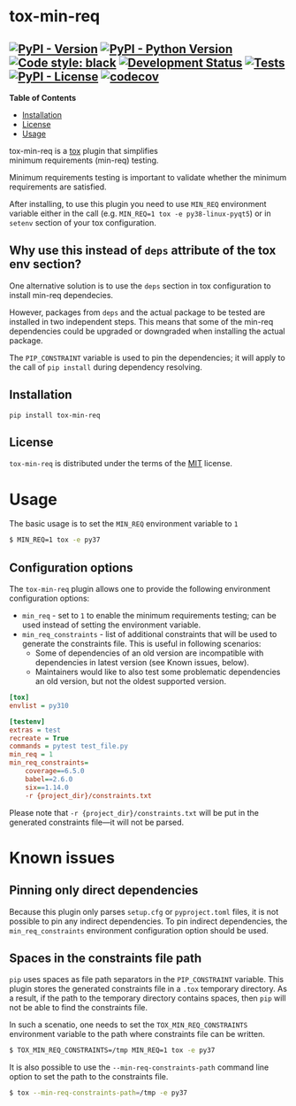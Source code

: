 # tox-min-req

[![PyPI - Version](https://img.shields.io/pypi/v/tox-min-req.svg)](https://pypi.org/project/tox-min-req)
[![PyPI - Python Version](https://img.shields.io/pypi/pyversions/tox-min-req.svg)](https://pypi.org/project/tox-min-req)
[![Code style: black](https://img.shields.io/badge/code%20style-black-000000.svg)](https://github.com/python/black)
[![Development Status](https://img.shields.io/pypi/status/napari.svg)](https://en.wikipedia.org/wiki/Software_release_life_cycle#Alpha)
[![Tests](https://github.com/Czaki/tox-min-req/actions/workflows/test.yaml/badge.svg)](https://github.com/Czaki/tox-min-req/actions/workflows/test.yaml)
[![PyPI - License](https://img.shields.io/pypi/l/tox-min-req.svg)](https://pypi.org/project/tox-min-req)
[![codecov](https://codecov.io/gh/Czaki/tox-min-req/branch/main/graph/badge.svg?token=QrHmd50nYq)](https://codecov.io/gh/Czaki/tox-min-req)
-----

**Table of Contents**

- [Installation](#installation)
- [License](#license)
- [Usage](#usage)

tox-min-req is a [tox](https://tox.wiki/) plugin that simplifies  
minimum requirements (min-req) testing.

Minimum requirements testing is important to validate whether the minimum requirements are 
satisfied.

After installing, to use this plugin you need to use `MIN_REQ` environment variable either in the call
(e.g. `MIN_REQ=1 tox -e py38-linux-pyqt5`) or in `setenv` section of your tox configuration.

## Why use this instead of `deps` attribute of the tox env section?

One alternative solution is to use the `deps` section in tox configuration to install min-req dependecies. 

However, packages from `deps` and the actual package to be tested are installed in two independent steps. This means that 
some of the min-req dependencies could be upgraded or downgraded when installing the actual package. 

The `PIP_CONSTRAINT` variable is used to pin the dependencies; it will apply to the call of `pip install`
during dependency resolving. 


## Installation

```console
pip install tox-min-req
```

## License

`tox-min-req` is distributed under the terms of the [MIT](https://spdx.org/licenses/MIT.html) license.


# Usage

The basic usage is to set the `MIN_REQ` environment variable to `1`

```bash
$ MIN_REQ=1 tox -e py37
```

## Configuration options

The `tox-min-req` plugin allows one to provide the following environment configuration options:

* `min_req` - set to `1` to enable the minimum requirements testing; can be used instead of setting the environment variable.
* `min_req_constraints` - list of additional constraints that will be used to generate the constraints file. 
   This is useful in following scenarios:
  * Some of dependencies of an old version are incompatible with  dependencies in latest version (see Known issues, below).
  * Maintainers would like to also test some problematic dependencies an old version, but not the oldest supported version.

```ini
[tox]
envlist = py310

[testenv]
extras = test
recreate = True
commands = pytest test_file.py
min_req = 1
min_req_constraints=
    coverage==6.5.0
    babel==2.6.0
    six==1.14.0
    -r {project_dir}/constraints.txt
```

Please note that `-r {project_dir}/constraints.txt` will be put in the generated constraints file—it will not be parsed.

# Known issues

## Pinning only direct dependencies

Because this plugin only parses `setup.cfg` or `pyproject.toml` files, it is not possible to pin any indirect dependencies.
To pin indirect dependencies, the `min_req_constraints` environment configuration option should be used.

## Spaces in the constraints file path
`pip` uses spaces as file path separators in the `PIP_CONSTRAINT` variable. 
This plugin stores the generated constraints file in a `.tox` temporary directory.
As a result, if the path to the temporary directory contains spaces, then `pip` will not be able to find the constraints file.

In such a scenatio, one needs to set the `TOX_MIN_REQ_CONSTRAINTS` environment variable
to the path where constraints file can be written.

```bash
$ TOX_MIN_REQ_CONSTRAINTS=/tmp MIN_REQ=1 tox -e py37
```

It is also possible to use the `--min-req-constraints-path` command line option to set the path to the constraints file.

```bash
$ tox --min-req-constraints-path=/tmp -e py37
``` 
